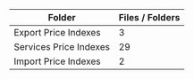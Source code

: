 | Folder                 |   Files / Folders |
|------------------------|-------------------|
| Export Price Indexes   |                 3 |
| Services Price Indexes |                29 |
| Import Price Indexes   |                 2 |